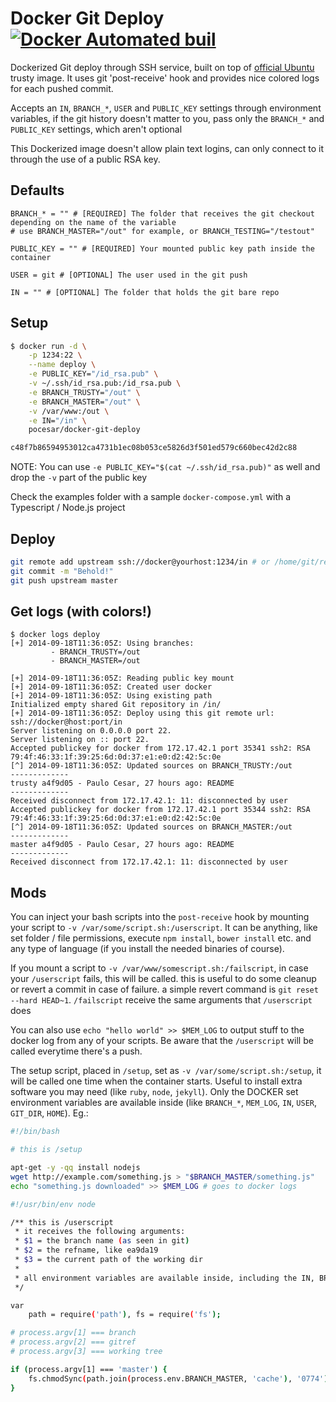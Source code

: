 Docker Git Deploy [![Docker Automated buil](https://img.shields.io/docker/automated/pocesar/docker-git-deploy.svg)](https://hub.docker.com/r/pocesar/docker-git-deploy/)
================

Dockerized Git deploy through SSH service, built on top of [official Ubuntu](https://registry.hub.docker.com/_/ubuntu/) trusty image. It uses git 'post-receive' hook and provides nice colored logs for each pushed commit.

Accepts an `IN`, `BRANCH_*`, `USER` and `PUBLIC_KEY` settings through environment variables, if the git history doesn't matter to you, pass only the `BRANCH_*` and `PUBLIC_KEY` settings, which aren't optional

This Dockerized image doesn't allow plain text logins, can only connect to it through the use of a public RSA key.

## Defaults

```
BRANCH_* = "" # [REQUIRED] The folder that receives the git checkout depending on the name of the variable
# use BRANCH_MASTER="/out" for example, or BRANCH_TESTING="/testout"

PUBLIC_KEY = "" # [REQUIRED] Your mounted public key path inside the container

USER = git # [OPTIONAL] The user used in the git push

IN = "" # [OPTIONAL] The folder that holds the git bare repo
```

## Setup

```bash
$ docker run -d \
    -p 1234:22 \
    --name deploy \
    -e PUBLIC_KEY="/id_rsa.pub" \
    -v ~/.ssh/id_rsa.pub:/id_rsa.pub \
    -e BRANCH_TRUSTY="/out" \
    -e BRANCH_MASTER="/out" \
    -v /var/www:/out \
    -e IN="/in" \
    pocesar/docker-git-deploy

c48f7b86594953012ca4731b1ec08b053ce5826d3f501ed579c660bec42d2c88
```

NOTE: You can use `-e PUBLIC_KEY="$(cat ~/.ssh/id_rsa.pub)"` as well and drop the `-v` part of the public key

Check the examples folder with a sample `docker-compose.yml` with a Typescript / Node.js project

## Deploy

```bash
git remote add upstream ssh://docker@yourhost:1234/in # or /home/git/repo.git by default
git commit -m "Behold!"
git push upstream master
```

## Get logs (with colors!)

```
$ docker logs deploy
[+] 2014-09-18T11:36:05Z: Using branches:
         - BRANCH_TRUSTY=/out
         - BRANCH_MASTER=/out

[+] 2014-09-18T11:36:05Z: Reading public key mount
[+] 2014-09-18T11:36:05Z: Created user docker
[+] 2014-09-18T11:36:05Z: Using existing path
Initialized empty shared Git repository in /in/
[+] 2014-09-18T11:36:05Z: Deploy using this git remote url: ssh://docker@host:port/in
Server listening on 0.0.0.0 port 22.
Server listening on :: port 22.
Accepted publickey for docker from 172.17.42.1 port 35341 ssh2: RSA 79:4f:46:33:1f:39:25:6d:0d:37:e1:e0:d2:42:5c:0e
[^] 2014-09-18T11:36:05Z: Updated sources on BRANCH_TRUSTY:/out
-------------
trusty a4f9d05 - Paulo Cesar, 27 hours ago: README
-------------
Received disconnect from 172.17.42.1: 11: disconnected by user
Accepted publickey for docker from 172.17.42.1 port 35344 ssh2: RSA 79:4f:46:33:1f:39:25:6d:0d:37:e1:e0:d2:42:5c:0e
[^] 2014-09-18T11:36:05Z: Updated sources on BRANCH_MASTER:/out
-------------
master a4f9d05 - Paulo Cesar, 27 hours ago: README
-------------
Received disconnect from 172.17.42.1: 11: disconnected by user
```

## Mods

You can inject your bash scripts into the `post-receive` hook by mounting your script to `-v /var/some/script.sh:/userscript`. It can be anything, like set folder / file permissions, execute `npm install`, `bower install` etc. and any type of language (if you install the needed binaries of course).

If you mount a script to `-v /var/www/somescript.sh:/failscript`, in case your `/userscript` fails, this will be called. this is useful to do some cleanup or revert a commit in case of failure. a simple revert command is `git reset --hard HEAD~1`. `/failscript` receive the same arguments that `/userscript` does

You can also use `echo "hello world" >> $MEM_LOG` to output stuff to the docker log from any of your scripts. Be aware that the `/userscript` will be called everytime there's a push.

The setup script, placed in `/setup`, set as `-v /var/some/script.sh:/setup`, it will be called one time when the container starts. Useful to install extra software you may need (like `ruby`, `node`, `jekyll`). Only the DOCKER set environment variables are available inside (like `BRANCH_*`, `MEM_LOG`, `IN`, `USER`, `GIT_DIR`, `HOME`). Eg.:

```bash
#!/bin/bash

# this is /setup

apt-get -y -qq install nodejs
wget http://example.com/something.js > "$BRANCH_MASTER/something.js"
echo "something.js downloaded" >> $MEM_LOG # goes to docker logs
```

```bash
#!/usr/bin/env node

/** this is /userscript
 * it receives the following arguments:
 * $1 = the branch name (as seen in git)
 * $2 = the refname, like ea9da19
 * $3 = the current path of the working dir
 *
 * all environment variables are available inside, including the IN, BRANCH_* and GIT
 */

var
    path = require('path'), fs = require('fs');

# process.argv[1] === branch
# process.argv[2] === gitref
# process.argv[3] === working tree

if (process.argv[1] === 'master') {
    fs.chmodSync(path.join(process.env.BRANCH_MASTER, 'cache'), '0774');
}
```
